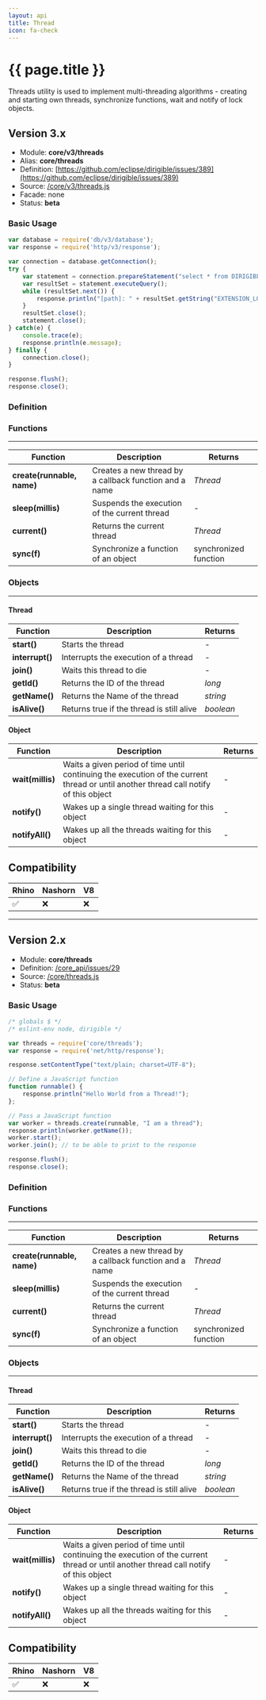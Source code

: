 ```yaml
---
layout: api
title: Thread
icon: fa-check
---
```


{{ page.title }}
===

Threads utility is used to implement multi-threading algorithms - creating and starting own threads, synchronize functions, wait and notify of lock objects.

Version 3.x
---

- Module: **core/v3/threads**
- Alias: **core/threads**
- Definition: [https://github.com/eclipse/dirigible/issues/389](https://github.com/eclipse/dirigible/issues/389)
- Source: [/core/v3/threads.js](https://github.com/dirigiblelabs/api-v3-core/blob/master/core/v3/threads.js)
- Facade: none
- Status: **beta**


### Basic Usage

```javascript
var database = require('db/v3/database');
var response = require('http/v3/response');

var connection = database.getConnection();
try {
    var statement = connection.prepareStatement("select * from DIRIGIBLE_EXTENSIONS");
    var resultSet = statement.executeQuery();
    while (resultSet.next()) {
        response.println("[path]: " + resultSet.getString("EXTENSION_LOCATION"));
    }
    resultSet.close();
    statement.close();
} catch(e) {
    console.trace(e);
    response.println(e.message);
} finally {
    connection.close();
}

response.flush();
response.close();
```


### Definition

### Functions

---

Function     | Description | Returns
------------ | ----------- | --------
**create(runnable, name)**   | Creates a new thread by a callback function and a name | *Thread*
**sleep(millis)**    | Suspends the execution of the current thread | -
**current()**  | Returns the current thread | *Thread*
**sync(f)**  | Synchronize a function of an object | synchronized function


### Objects

---

#### Thread


Function     | Description | Returns
------------ | ----------- | --------
**start()**   | Starts the thread | -
**interrupt()**   | Interrupts the execution of a thread | -
**join()**   | Waits this thread to die | -
**getId()**  | Returns the ID of the thread | *long*
**getName()**  | Returns the Name of the thread | *string*
**isAlive()**  | Returns true if the thread is still alive | *boolean*


#### Object

Function     | Description | Returns
------------ | ----------- | --------
**wait(millis)**   | Waits a given period of time until continuing the execution of the current thread or until another thread call notify of this object | -
**notify()**   | Wakes up a single thread waiting for this object | -
**notifyAll()**   | Wakes up all the threads waiting for this object | -



Compatibility
---

Rhino | Nashorn | V8
----- | ------- | --------
 ✅  | ❌  | ❌

---


Version 2.x
---

- Module: **core/threads**
- Definition: [/core_api/issues/29](https://github.com/dirigiblelabs/core_api/issues/29)
- Source: [/core/threads.js](https://github.com/dirigiblelabs/core_api/blob/master/core_api/ScriptingServices/core/threads.js)
- Status: **beta**

### Basic Usage

```javascript
/* globals $ */
/* eslint-env node, dirigible */

var threads = require('core/threads');
var response = require('net/http/response');

response.setContentType("text/plain; charset=UTF-8");

// Define a JavaScript function
function runnable() {
	response.println("Hello World from a Thread!");
};

// Pass a JavaScript function
var worker = threads.create(runnable, "I am a thread");
response.println(worker.getName());
worker.start();
worker.join(); // to be able to print to the response

response.flush();
response.close();
```

### Definition

### Functions

---

Function     | Description | Returns
------------ | ----------- | --------
**create(runnable, name)**   | Creates a new thread by a callback function and a name | *Thread*
**sleep(millis)**    | Suspends the execution of the current thread | -
**current()**  | Returns the current thread | *Thread*
**sync(f)**  | Synchronize a function of an object | synchronized function


### Objects

---

#### Thread


Function     | Description | Returns
------------ | ----------- | --------
**start()**   | Starts the thread | -
**interrupt()**   | Interrupts the execution of a thread | -
**join()**   | Waits this thread to die | -
**getId()**  | Returns the ID of the thread | *long*
**getName()**  | Returns the Name of the thread | *string*
**isAlive()**  | Returns true if the thread is still alive | *boolean*


#### Object

Function     | Description | Returns
------------ | ----------- | --------
**wait(millis)**   | Waits a given period of time until continuing the execution of the current thread or until another thread call notify of this object | -
**notify()**   | Wakes up a single thread waiting for this object | -
**notifyAll()**   | Wakes up all the threads waiting for this object | -



Compatibility
---

Rhino | Nashorn | V8
----- | ------- | --------
 ✅  | ❌  | ❌
